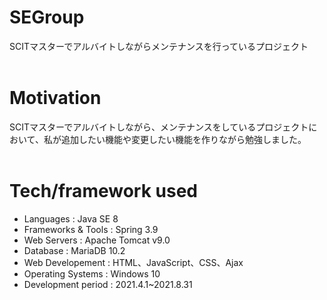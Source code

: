 # SEGroup
SCITマスターでアルバイトしながらメンテナンスを行っているプロジェクト 
<br>
<br>
# Motivation
SCITマスターでアルバイトしながら、メンテナンスをしているプロジェクトにおいて、私が追加したい機能や変更したい機能を作りながら勉強しました。 
<br>
<br>
# Tech/framework used
- Languages : Java SE 8
- Frameworks & Tools : Spring 3.9
- Web Servers : Apache Tomcat v9.0
- Database : MariaDB 10.2
- Web Developement : HTML、JavaScript、CSS、Ajax
- Operating Systems : Windows 10
- Development period : 2021.4.1~2021.8.31
